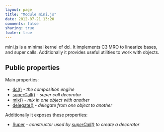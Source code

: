 ```yaml
---
layout: page
title: "Module mini.js"
date: 2012-07-21 13:20
comments: false
sharing: true
footer: true
---
```


mini.js is a minimal kernel of dcl. It implements C3 MRO to linearize bases, and super calls. Additionally it provides
useful utilities to work with objects.

## Public properties

Main properties:

* [dcl()](/docs/mini/dcl) - *the composition engine*
* [superCall()](/docs/mini/supercall) - *super call decorator*
* [mix()](/docs/mini/mix) - *mix in one object with another*
* [delegate()](/docs/mini/delegate) - *delegate from one object to another*

Additionally it exposes these properties:

* [Super](/docs/mini/super) - *constructor used by [superCall()](/docs/mini/supercall) to create a decorator*
